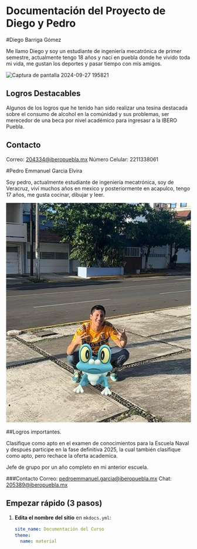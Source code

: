 # Documentación del Proyecto de Diego y Pedro

#Diego Barriga Gómez

Me llamo Diego y soy un estudiante de ingeniería mecatrónica de primer semestre, actualmente tengo 18 años y nací en puebla donde he vivido toda mi vida, me gustan los deportes y pasar tiempo con mis amigos.

<img width="404" height="453" alt="Captura de pantalla 2024-09-27 195821" src="https://github.com/user-attachments/assets/2a3fcf6c-b28c-4915-9900-a823a6d359e2" />

## Logros Destacables

Algunos de los logros que he tenido han sido realizar una tesina destacada sobre el consumo de alcohol en la comúnidad y sus problemas, ser merecedor de una beca por nivel académico para ingresasr a la IBERO Puebla.

## Contacto
Correo: 204334@iberopuebla.mx
Número Celular: 2211338061

#Pedro Emmanuel Garcia Elvira

Soy pedro, actualmente estudiante de ingeniería mecatrónica, soy de Veracruz, viví muchos años en mexico y posteriormente en acapulco, tengo 17 años, me gusta cocinar, dibujar y leer.

![Diagrama del sistema](recursos/imgs/Pedrofotodura.jpeg)

##Logros importantes.

Clasifique como apto en el examen de conocimientos para la Escuela Naval y después participe en la fase definitiva 2025, la cual también clasifique como apto, pero rechace la oferta academica.

Jefe de grupo por un año completo en mi anterior escuela.

###Contacto
Correo: pedroemmanuel.garcia@iberopuebla.mx
Chat: 205389@iberopuebla.mx

## Empezar rápido (3 pasos)

1. **Edita el nombre del sitio** en `mkdocs.yml`:
   ```yaml
   site_name: Documentación del Curso
   theme:
     name: material
